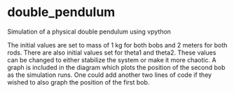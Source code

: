 # double_pendulum
Simulation of a physical double pendulum using vpython

The initial values are set to mass of 1 kg for both bobs and 2 meters for both rods. There are also initial values set for theta1 and theta2. These values can be changed to either stabilize the system or make it more chaotic. A graph is included in the diagram which plots the position of the second bob as the simulation runs. One could add another two lines of code if they wished to also graph the position of the first bob. 
